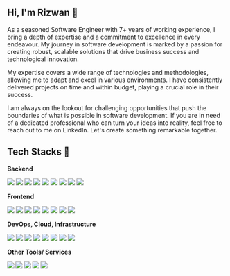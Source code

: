 ## Hi, I'm Rizwan 👋
As a seasoned Software Engineer with 7+ years of working experience, I bring a depth of expertise and a commitment to excellence in every endeavour. My journey in software development is marked by a passion for creating robust, scalable solutions that drive business success and technological innovation.  

My expertise covers a wide range of technologies and methodologies, allowing me to adapt and excel in various environments. I have consistently delivered projects on time and within budget, playing a crucial role in their success.

I am always on the lookout for challenging opportunities that push the boundaries of what is possible in software development. If you are in need of a dedicated professional who can turn your ideas into reality, feel free to reach out to me on LinkedIn. Let's create something remarkable together.

## Tech Stacks 📱
<strong> Backend </strong>
<p>
<img src="https://img.shields.io/badge/Node%20js-339933?style=for-the-badge&logo=nodedotjs&logoColor=white"/>
<img src="https://img.shields.io/badge/express.js-%23404d59.svg?style=for-the-badge&logo=express&logoColor=%2361DAFB"/>
<img src="https://img.shields.io/badge/nestjs-E0234E?style=for-the-badge&logo=nestjs&logoColor=white"/>
<img src="https://img.shields.io/badge/Ruby%20on%20Rails-%23DD0031.svg?&style=for-the-badge&logo=rubyonrails&logoColor=white"/>
<img src="https://img.shields.io/badge/Python-FFD43B?style=for-the-badge&logo=python&logoColor=blue"/>
<img src="https://img.shields.io/badge/PostgreSQL-316192?style=for-the-badge&logo=postgresql&logoColor=white"/>
<img src="https://img.shields.io/badge/MongoDB-4EA94B?style=for-the-badge&logo=mongodb&logoColor=white"/> 
<img src="https://img.shields.io/badge/GraphQl-E10098?style=for-the-badge&logo=graphql&logoColor=white"/>
<img src="https://img.shields.io/badge/Socket.io-010101?&style=for-the-badge&logo=Socket.io&logoColor=white"/>
</p>

<strong> Frontend </strong>
<p>
<img src="https://img.shields.io/badge/react-20232a?style=for-the-badge&logo=react&logoColor=61DAFB"/>
<img src="https://img.shields.io/badge/next.js-000000?style=for-the-badge&logo=nextdotjs&logoColor=white"/>
<img src="https://img.shields.io/badge/apollo%20graphql-311C87?style=for-the-badge&logo=apollographql&logoColor=white"/>
<img src="https://img.shields.io/badge/redux-764ABC?style=for-the-badge&logo=redux&logoColor=white"/>
<img src="https://img.shields.io/badge/material%20ui-0081CB?style=for-the-badge&logo=material-ui&logoColor=white"/>
<img src="https://img.shields.io/badge/typescript-007ACC?style=for-the-badge&logo=typescript&logoColor=white"/>
<img src="https://img.shields.io/badge/bootstrap-7952B3?style=for-the-badge&logo=bootstrap&logoColor=white"/>
<img src="https://img.shields.io/badge/tailwind%20css-38B2AC?style=for-the-badge&logo=tailwind-css&logoColor=white"/>
</p>

<strong> DevOps, Cloud, Infrastructure </strong>
<p>
<img src="https://img.shields.io/badge/amazon%20aws-232F3E?style=for-the-badge&logo=amazonaws&logoColor=white"/>
<img src="https://img.shields.io/badge/google%20cloud-4285F4?style=for-the-badge&logo=googlecloud&logoColor=white"/>
<img src="https://img.shields.io/badge/heroku-430098?style=for-the-badge&logo=heroku&logoColor=white"/>
<img src="https://img.shields.io/badge/netlify-00C7B7?style=for-the-badge&logo=netlify&logoColor=white"/>
<img src="https://img.shields.io/badge/github%20actions-2088FF?style=for-the-badge&logo=githubactions&logoColor=white"/>
<img src="https://img.shields.io/badge/docker-2496ED?style=for-the-badge&logo=docker&logoColor=white"/>
<img src="https://img.shields.io/badge/kubernetes-326CE5?style=for-the-badge&logo=kubernetes&logoColor=white"/>
<img src="https://img.shields.io/badge/circleci-343434?style=for-the-badge&logo=circleci&logoColor=white"/>
</p>

<strong> Other Tools/ Services <strong/>
<p>
<img src="https://img.shields.io/badge/jira-0052CC?style=for-the-badge&logo=jira&logoColor=white"/>
<img src="https://img.shields.io/badge/trello-0052CC?style=for-the-badge&logo=trello&logoColor=white"/>
<img src="https://img.shields.io/badge/github-181717?style=for-the-badge&logo=github&logoColor=white"/>
<img src="https://img.shields.io/badge/git-F05032?style=for-the-badge&logo=git&logoColor=white"/>
<img src="https://img.shields.io/badge/gitlab-181717?style=for-the-badge&logo=gitlab&logoColor=white"/>
</p>


